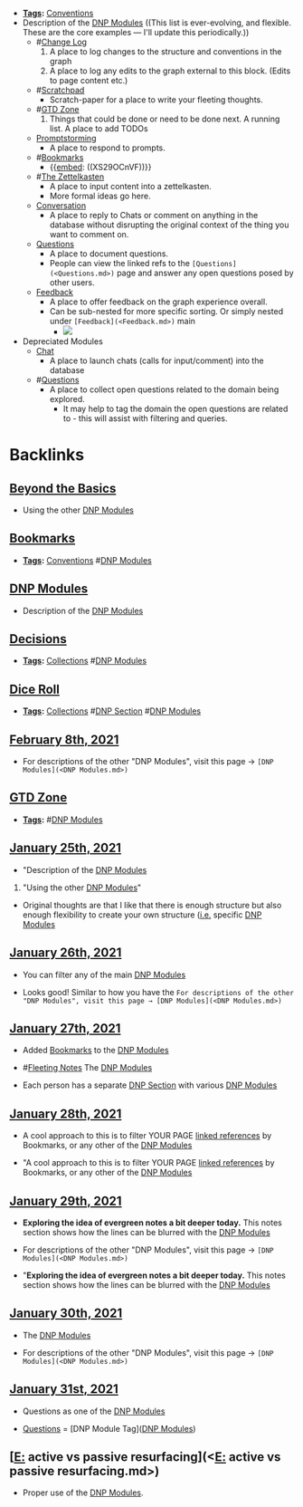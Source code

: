 - **[Tags](<Tags.md>):** [Conventions](<Conventions.md>)
- Description of the [DNP Modules](<DNP Modules.md>) ((This list is ever-evolving, and flexible. These are the core examples — I'll update this periodically.))
    - #[Change Log](<Change Log.md>)
        1. A place to log changes to the structure and conventions in the graph 
        2. A place to log any edits to the graph external to this block. (Edits to page content etc.)
    - #[Scratchpad](<Scratchpad.md>)
        - Scratch-paper for a place to write your fleeting thoughts.
    - #[GTD Zone](<GTD Zone.md>)
        1. Things that could be done or need to be done next. A running list. A place to add TODOs
    - [Promptstorming](<Promptstorming.md>)
        - A place to respond to prompts.
    - #[Bookmarks](<Bookmarks.md>)
        - {{[embed](<embed.md>): ((XS29OCnVF))}}
    - #[The Zettelkasten](<The Zettelkasten.md>)
        - A place to input content into a zettelkasten.
        - More formal ideas go here.
    - [Conversation](<Conversation.md>)
        - A place to reply to Chats or comment on anything in the database without disrupting the original context of the thing you want to comment on.
    - [Questions](<Questions.md>)
        - A place to document questions. 
        - People can view the linked refs to the `[Questions](<Questions.md>)` page and answer any open questions posed by other users.
    - [Feedback](<Feedback.md>)
        - A place to offer feedback on the graph experience overall.
        - Can be sub-nested for more specific sorting. Or simply nested under `[Feedback](<Feedback.md>)` main
            - ![](https://firebasestorage.googleapis.com/v0/b/firescript-577a2.appspot.com/o/imgs%2Fapp%2Fjoel-covid19%2FwaFt0kiwU4.png?alt=media&token=fe7b2bc4-0f39-45cd-909a-97b067dfc952)
- Depreciated Modules
    - [Chat](<Chat.md>)
        - A place to launch chats (calls for input/comment) into the database
    - #[Questions](<Questions.md>)
        - A place to collect open questions related to the domain being explored.
            - It may help to tag the domain the open questions are related to - this will assist with filtering and queries.

# Backlinks
## [Beyond the Basics](<Beyond the Basics.md>)
- Using the other [DNP Modules](<DNP Modules.md>)

## [Bookmarks](<Bookmarks.md>)
- **[Tags](<Tags.md>):** [Conventions](<Conventions.md>) #[DNP Modules](<DNP Modules.md>)

## [DNP Modules](<DNP Modules.md>)
- Description of the [DNP Modules](<DNP Modules.md>)

## [Decisions](<Decisions.md>)
- **[Tags](<Tags.md>):** [Collections](<Collections.md>) #[DNP Modules](<DNP Modules.md>)

## [Dice Roll](<Dice Roll.md>)
- **[Tags](<Tags.md>):** [Collections](<Collections.md>) #[DNP Section](<DNP Section.md>) #[DNP Modules](<DNP Modules.md>)

## [February 8th, 2021](<February 8th, 2021.md>)
- For descriptions of the other "DNP Modules", visit this page → `[DNP Modules](<DNP Modules.md>)`

## [GTD Zone](<GTD Zone.md>)
- **[Tags](<Tags.md>):** #[DNP Modules](<DNP Modules.md>)

## [January 25th, 2021](<January 25th, 2021.md>)
- "Description of the [DNP Modules](<DNP Modules.md>)

1. "Using the other [DNP Modules](<DNP Modules.md>)"

- Original thoughts are that I like that there is enough structure but also enough flexibility to create your own structure ([i.e.](<i.e..md>) specific [DNP Modules](<DNP Modules.md>)

## [January 26th, 2021](<January 26th, 2021.md>)
- You can filter any of the main [DNP Modules](<DNP Modules.md>)

- Looks good! Similar to how you have the `For descriptions of the other "DNP Modules", visit this page → [DNP Modules](<DNP Modules.md>)`

## [January 27th, 2021](<January 27th, 2021.md>)
- Added [Bookmarks](<Bookmarks.md>) to the [DNP Modules](<DNP Modules.md>)

- #[Fleeting Notes](<Fleeting Notes.md>) The [DNP Modules](<DNP Modules.md>)

- Each person has a separate [DNP Section](<DNP Section.md>) with various [DNP Modules](<DNP Modules.md>)

## [January 28th, 2021](<January 28th, 2021.md>)
- A cool approach to this is to filter YOUR PAGE [linked references](<linked references.md>) by Bookmarks, or any other of the [DNP Modules](<DNP Modules.md>)

- "A cool approach to this is to filter YOUR PAGE [linked references](<linked references.md>) by Bookmarks, or any other of the [DNP Modules](<DNP Modules.md>)

## [January 29th, 2021](<January 29th, 2021.md>)
- **Exploring the idea of evergreen notes a bit deeper today.** This notes section shows how the lines can be blurred with the [DNP Modules](<DNP Modules.md>)

- For descriptions of the other "DNP Modules", visit this page → `[DNP Modules](<DNP Modules.md>)`

- "**Exploring the idea of evergreen notes a bit deeper today.** This notes section shows how the lines can be blurred with the [DNP Modules](<DNP Modules.md>)

## [January 30th, 2021](<January 30th, 2021.md>)
- The [DNP Modules](<DNP Modules.md>)

- For descriptions of the other "DNP Modules", visit this page → `[DNP Modules](<DNP Modules.md>)`

## [January 31st, 2021](<January 31st, 2021.md>)
- Questions as one of the [DNP Modules](<DNP Modules.md>)

- [Questions](<Questions.md>) = [DNP Module Tag]([DNP Modules](<DNP Modules.md>))

## [[E:](<[E:.md>) active vs passive resurfacing](<[E:](<E:.md>) active vs passive resurfacing.md>)
- Proper use of the [DNP Modules](<DNP Modules.md>).

